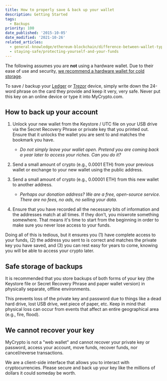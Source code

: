 ```yaml
---
title: How to properly save & back up your wallet
description: Getting Started
tags:
  - Backups
priority: 100
date_published: '2015-10-05'
date_modified: '2021-10-26'
related_articles:
  - general-knowledge/ethereum-blockchain/difference-between-wallet-types
  - staying-safe/protecting-yourself-and-your-funds
---
```


The following assumes you are **not** using a hardware wallet. Due to their ease of use and security, [we recommend a hardware wallet for cold storage](/staying-safe/hardware-wallet-recommendations).

To save / backup your [Ledger](/how-to/migrating/moving-from-mycrypto-to-ledger) or [Trezor](/how-to/migrating/moving-from-mycrypto-to-trezor) device, simply write down the 24-word phrase on the card they provide and keep it very, very safe. Never put this key on an online device or type it into MyCrypto.com.

## How to back up your account

1. Unlock your new wallet from the Keystore / UTC file on your USB drive via the Secret Recovery Phrase or private key that you printed out. Ensure that it unlocks the wallet you are sent to and matches the bookmark you have.

   - _Do not simply leave your wallet open. Pretend you are coming back a year later to access your riches. Can you do it?_

2. Send a small amount of crypto (e.g., 0.0001 ETH) from your previous wallet or exchange to your new wallet using the public address.

3. Send a small amount of crypto (e.g., 0.00001 ETH) from this new wallet to another address.

   - _Perhaps our donation address? We are a free, open-source service. There are no fees, no ads, no selling your data._

4. Ensure that you have recorded all the necessary bits of information and the addresses match at all times. If they don't, you miswrote something somewhere. That means it's time to start from the beginning in order to make sure you never lose access to your funds.

Doing all of this is tedious, but it ensures you (1) have complete access to your funds, (2) the address you sent to is correct and matches the private key you have saved, and (3) you can rest easy for years to come, knowing you will be able to access your crypto later.

## Safe storage of backups

It is recommended that you store backups of both forms of your key (the Keystore file or Secret Recovery Phrase and paper wallet version) in physically separate, offline environments.

This prevents loss of the private key and password due to things like a dead hard drive, lost USB drive, wet piece of paper, etc. Keep in mind that physical loss can occur from events that affect an entire geographical area (e.g., fire, flood).

## We cannot recover your key

MyCrypto is not a "web wallet" and cannot recover your private key or password, access your account, move funds, recover funds, nor cancel/reverse transactions.

We are a client-side interface that allows you to interact with cryptocurrencies. Please secure and back up your key like the millions of dollars it could someday be worth.
